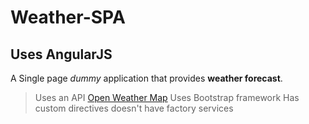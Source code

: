 # Weather-SPA
## Uses AngularJS

A Single page _dummy_ application that provides **weather forecast**.

>Uses an API [Open Weather Map](http://openweathermap.org/api)
>Uses Bootstrap framework
>Has custom directives
>doesn't have factory services
